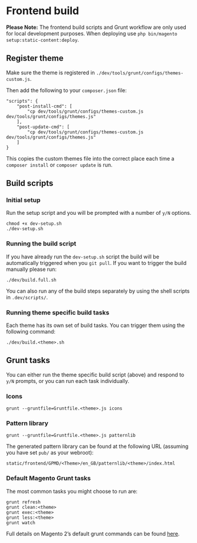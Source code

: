 # Frontend build

**Please Note:** The frontend build scripts and Grunt workflow are only used for local development purposes. When deploying use `php bin/magento setup:static-content:deploy`.

## Register theme

Make sure the theme is registered in `./dev/tools/grunt/configs/themes-custom.js`.

Then add the following to your `composer.json` file:

```
"scripts": {
    "post-install-cmd": [
        "cp dev/tools/grunt/configs/themes-custom.js dev/tools/grunt/configs/themes.js"
    ],
    "post-update-cmd": [
        "cp dev/tools/grunt/configs/themes-custom.js dev/tools/grunt/configs/themes.js"
    ]
}
```

This copies the custom themes file into the correct place each time a `composer install` or `composer update` is run.

## Build scripts

### Initial setup

Run the setup script and you will be prompted with a number of `y/N` options.

```
chmod +x dev-setup.sh
./dev-setup.sh
```

### Running the build script

If you have already run the `dev-setup.sh` script the build will be automatically triggered when you `git pull`. If you want to trigger the build manually please run:

```
./dev/build.full.sh
```

You can also run any of the build steps separately by using the shell scripts in `.dev/scripts/`. 

### Running theme specific build tasks

Each theme has its own set of build tasks. You can trigger them using the following command:

```
./dev/build.<theme>.sh
```

## Grunt tasks

You can either run the theme specific build script (above) and respond to `y/N` prompts, or you can run each task individually.

### Icons

```
grunt --gruntfile=Gruntfile.<theme>.js icons
```

### Pattern library

```
grunt --gruntfile=Gruntfile.<theme>.js patternlib
```

The generated pattern library can be found at the following URL (assuming you have set `pub/` as your webroot):

```
static/frontend/GPMD/<Theme>/en_GB/patternlib/<theme>/index.html
```

### Default Magento Grunt tasks

The most common tasks you might choose to run are:

```
grunt refresh
grunt clean:<theme>
grunt exec:<theme>
grunt less:<theme>
grunt watch
```

Full details on Magento 2&#8217;s default grunt commands can be found [here](http://devdocs.magento.com/guides/v2.0/frontend-dev-guide/css-topics/css_debug.html).

